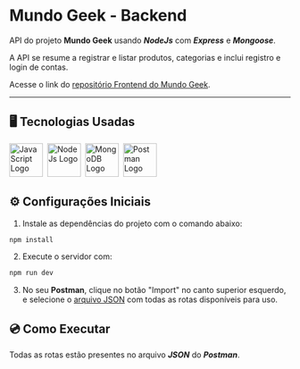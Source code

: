 # Mundo Geek - Backend

API do projeto **Mundo Geek** usando ***NodeJs*** com ***Express*** e ***Mongoose***.

A API se resume a registrar e listar produtos, categorias e inclui registro e login de contas.

Acesse o link do [repositório Frontend do Mundo Geek](https://github.com/gustavo-martins-pereira/Mundo_Geek).

<hr>

## &#x1F5A5; Tecnologias Usadas
<img alt='JavaScript Logo' height='60' width='60' src='https://raw.githubusercontent.com/get-icon/geticon/fc0f660daee147afb4a56c64e12bde6486b73e39/icons/javascript.svg' />&nbsp;
<img alt='NodeJs Logo' height='60' width='60' src='https://raw.githubusercontent.com/get-icon/geticon/fc0f660daee147afb4a56c64e12bde6486b73e39/icons/nodejs-icon.svg' />&nbsp;
<img alt='MongoDB Logo' height='60' width='60' src='https://raw.githubusercontent.com/get-icon/geticon/fc0f660daee147afb4a56c64e12bde6486b73e39/icons/mongodb-icon.svg' />&nbsp;
<img alt='Postman Logo' height='60' width='60' src='https://raw.githubusercontent.com/get-icon/geticon/fc0f660daee147afb4a56c64e12bde6486b73e39/icons/postman.svg' />&nbsp;

## &#x2699; Configurações Iniciais

1. Instale as dependências do projeto com o comando abaixo:
```bash
npm install
```

2. Execute o servidor com:
```bash
npm run dev
```

3. No seu **Postman**, clique no botão "Import" no canto superior esquerdo, e selecione o [arquivo JSON](./docs/Mundo%20Geek.postman_collection.json) com todas as rotas disponíveis para uso.

## &#x1F4BF; Como Executar

Todas as rotas estão presentes no arquivo ***JSON*** do ***Postman***.